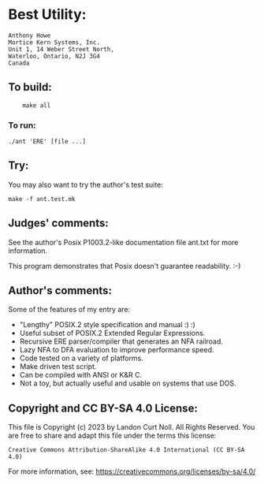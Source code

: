 # Best Utility:

	Anthony Howe
	Mortice Kern Systems, Inc.
	Unit 1, 14 Weber Street North,
	Waterloo, Ontario, N2J 3G4
	Canada

## To build:

        make all

### To run:

	./ant 'ERE' [file ...]

## Try:

You may also want to try the author's test suite:

    make -f ant.test.mk

## Judges' comments:

See the author's Posix P1003.2-like documentation file ant.txt
for more information.

This program demonstrates that Posix doesn't guarantee readability.  :-)

## Author's comments:

Some of the features of my entry are:

-  "Lengthy" POSIX.2 style specification and manual :) :) 
-  Useful subset of POSIX.2 Extended Regular Expressions.
-  Recursive ERE parser/compiler that generates an NFA railroad. 
-  Lazy NFA to DFA evaluation to improve performance speed.
-  Code tested on a variety of platforms.
-  Make driven test script.
-  Can be compiled with ANSI or K&R C.
-  Not a toy, but actually useful and usable on systems that use DOS.

## Copyright and CC BY-SA 4.0 License:

This file is Copyright (c) 2023 by Landon Curt Noll.  All Rights Reserved.
You are free to share and adapt this file under the terms this license:

    Creative Commons Attribution-ShareAlike 4.0 International (CC BY-SA 4.0)

For more information, see: https://creativecommons.org/licenses/by-sa/4.0/
